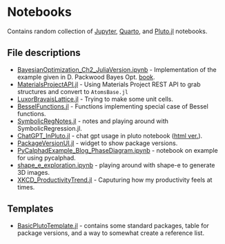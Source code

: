 # Notebooks

Contains random collection of [Jupyter](https://jupyter.org/), [Quarto](https://quarto.org/), and [Pluto.jl](https://plutojl.org/) notebooks.

## File descriptions
- [BayesianOptimization_Ch2_JuliaVersion.ipynb](BayesianOptimization_Ch2_JuliaVersion.ipynb) - Implementation of the example given in D. Packwood Bayes Opt. [book](https://link.springer.com/book/10.1007/978-981-10-6781-5).
- [MaterialsProjectAPI.jl](MaterialsProjectAPI.jl) - Using Materials Project REST API to grab structures and convert to `AtomsBase.jl`
- [LuxorBravaisLattice.jl](LuxorBravaisLattice.jl) - Trying to make some unit cells.
- [BesselFunctions.jl](BesselFunctions.jl) - Functions implementing special case of Bessel functions.
- [SymbolicRegNotes.jl](SymbolicRegNotes.jl) - notes and playing around with SymbolicRegression.jl.
- [ChatGPT_InPluto.jl](ChatGPT_InPluto.jl) - chat gpt usage in pluto notebook ([html ver.](ChatGPT_InPluto.html)).
- [PackageVersionUI.jl](PackageVersionUI.jl) - widget to show package versions.
- [PyCalphadExample_Blog_PhaseDiagram.ipynb](PyCalphadExample_Blog_PhaseDiagram.ipynb) - notebook on example for using pycalphad.
- [shape_e_exploration.ipynb](shape_e_exploration.ipynb) - playing around with shape-e to generate 3D images.
- [XKCD_ProductivityTrend.jl](XKCD_ProductivityTrend.jl) - Caputuring how my productivity feels at times.

## Templates
- [BasicPlutoTemplate.jl](BasicPlutoTemplate.jl) - contains some standard packages, table for package versions, and a way to somewhat create a reference list.
